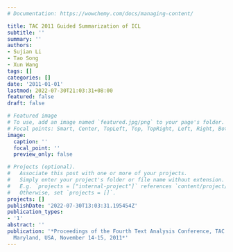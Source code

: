 ```yaml
---
# Documentation: https://wowchemy.com/docs/managing-content/

title: TAC 2011 Guided Summarization of ICL
subtitle: ''
summary: ''
authors:
- Sujian Li
- Tao Song
- Xun Wang
tags: []
categories: []
date: '2011-01-01'
lastmod: 2022-07-30T21:03:31+08:00
featured: false
draft: false

# Featured image
# To use, add an image named `featured.jpg/png` to your page's folder.
# Focal points: Smart, Center, TopLeft, Top, TopRight, Left, Right, BottomLeft, Bottom, BottomRight.
image:
  caption: ''
  focal_point: ''
  preview_only: false

# Projects (optional).
#   Associate this post with one or more of your projects.
#   Simply enter your project's folder or file name without extension.
#   E.g. `projects = ["internal-project"]` references `content/project/deep-learning/index.md`.
#   Otherwise, set `projects = []`.
projects: []
publishDate: '2022-07-30T13:03:31.195454Z'
publication_types:
- '1'
abstract: ''
publication: '*Proceedings of the Fourth Text Analysis Conference, TAC 2011, Gaithersburg,
  Maryland, USA, November 14-15, 2011*'
---
```

